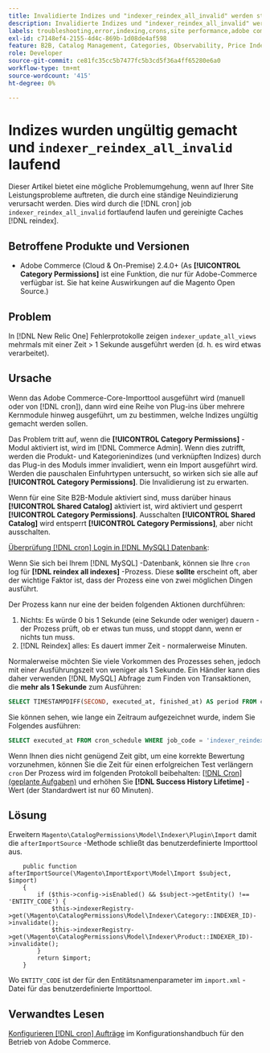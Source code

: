 ```yaml
---
title: Invalidierte Indizes und "indexer_reindex_all_invalid" werden ständig ausgeführt
description: Invalidierte Indizes und "indexer_reindex_all_invalid" werden ständig ausgeführt
labels: troubleshooting,error,indexing,crons,site performance,adobe commerce,magento,cron,indexer_reindex_all_invalid,SQL,MySQL,reindex
exl-id: c7148ef4-2155-4d4c-869b-1d08de4af598
feature: B2B, Catalog Management, Categories, Observability, Price Indexer
role: Developer
source-git-commit: ce81fc35cc5b7477fc5b3cd5f36a4ff65280e6a0
workflow-type: tm+mt
source-wordcount: '415'
ht-degree: 0%

---
```


# Indizes wurden ungültig gemacht und `indexer_reindex_all_invalid` laufend

Dieser Artikel bietet eine mögliche Problemumgehung, wenn auf Ihrer Site Leistungsprobleme auftreten, die durch eine ständige Neuindizierung verursacht werden. Dies wird durch die [!DNL cron] job `indexer_reindex_all_invalid` fortlaufend laufen und gereinigte Caches [!DNL reindex].

## Betroffene Produkte und Versionen

* Adobe Commerce (Cloud &amp; On-Premise) 2.4.0+ (As **[!UICONTROL Category Permissions]** ist eine Funktion, die nur für Adobe-Commerce verfügbar ist. Sie hat keine Auswirkungen auf die Magento Open Source.)

## Problem

In [!DNL New Relic One] Fehlerprotokolle zeigen `indexer_update_all_views` mehrmals mit einer Zeit > 1 Sekunde ausgeführt werden (d. h. es wird etwas verarbeitet).

## Ursache

Wenn das Adobe Commerce-Core-Importtool ausgeführt wird (manuell oder von [!DNL cron]), dann wird eine Reihe von Plug-ins über mehrere Kernmodule hinweg ausgeführt, um zu bestimmen, welche Indizes ungültig gemacht werden sollen.

Das Problem tritt auf, wenn die **[!UICONTROL Category Permissions]** -Modul aktiviert ist, wird im [!DNL Commerce Admin]. Wenn dies zutrifft, werden die Produkt- und Kategorienindizes (und verknüpften Indizes) durch das Plug-in des Moduls immer invalidiert, wenn ein Import ausgeführt wird. Werden die pauschalen Einfuhrtypen untersucht, so wirken sich sie alle auf **[!UICONTROL Category Permissions]**. Die Invalidierung ist zu erwarten.

Wenn für eine Site B2B-Module aktiviert sind, muss darüber hinaus **[!UICONTROL Shared Catalog]** aktiviert ist, wird aktiviert und gesperrt **[!UICONTROL Category Permissions]**. Ausschalten **[!UICONTROL Shared Catalog]** wird entsperrt **[!UICONTROL Category Permissions]**, aber nicht ausschalten.

<u>Überprüfung [!DNL cron] Login in [!DNL MySQL] Datenbank</u>:

Wenn Sie sich bei Ihrem [!DNL MySQL] -Datenbank, können sie Ihre `cron` log für **[!DNL reindex all indexes]** -Prozess.
Diese **sollte** erscheint oft, aber der wichtige Faktor ist, dass der Prozess eine von zwei möglichen Dingen ausführt.

Der Prozess kann nur eine der beiden folgenden Aktionen durchführen:

1. Nichts: Es würde 0 bis 1 Sekunde (eine Sekunde oder weniger) dauern - der Prozess prüft, ob er etwas tun muss, und stoppt dann, wenn er nichts tun muss.
1. [!DNL Reindex] alles: Es dauert immer Zeit - normalerweise Minuten.

Normalerweise möchten Sie viele Vorkommen des Prozesses sehen, jedoch mit einer Ausführungszeit von weniger als 1 Sekunde.
Ein Händler kann dies daher verwenden [!DNL MySQL] Abfrage zum Finden von Transaktionen, die **mehr als 1 Sekunde** zum Ausführen:

```sql
SELECT TIMESTAMPDIFF(SECOND, executed_at, finished_at) AS period FROM cron_schedule WHERE job_code = 'indexer_reindex_all_invalid' HAVING period > 1
```

Sie können sehen, wie lange ein Zeitraum aufgezeichnet wurde, indem Sie Folgendes ausführen:

```sql
SELECT executed_at FROM cron_schedule WHERE job_code = 'indexer_reindex_all_invalid' AND executed_at IS NOT NULL ORDER BY executed_at ASC LIMIT 1;
```

Wenn Ihnen dies nicht genügend Zeit gibt, um eine korrekte Bewertung vorzunehmen, können Sie die Zeit für einen erfolgreichen Test verlängern `cron` Der Prozess wird im folgenden Protokoll beibehalten: [[!DNL Cron] (geplante Aufgaben)](https://experienceleague.adobe.com/docs/commerce-admin/systems/tools/cron.html) und erhöhen Sie **[!DNL Success History Lifetime]** -Wert (der Standardwert ist nur 60 Minuten).


## Lösung

Erweitern `Magento\CatalogPermissions\Model\Indexer\Plugin\Import` damit die `afterImportSource` -Methode schließt das benutzerdefinierte Importtool aus.

```
    public function afterImportSource(\Magento\ImportExport\Model\Import $subject, $import)
    {
        if ($this->config->isEnabled() && $subject->getEntity() !== 'ENTITY_CODE') {
            $this->indexerRegistry->get(\Magento\CatalogPermissions\Model\Indexer\Category::INDEXER_ID)->invalidate();
            $this->indexerRegistry->get(\Magento\CatalogPermissions\Model\Indexer\Product::INDEXER_ID)->invalidate();
        }
        return $import;
    }
```

Wo `ENTITY_CODE` ist der für den Entitätsnamenparameter im `import.xml` -Datei für das benutzerdefinierte Importtool.

## Verwandtes Lesen

[Konfigurieren [!DNL cron] Aufträge](https://experienceleague.adobe.com/docs/commerce-operations/configuration-guide/cli/configure-cron-jobs.html) im Konfigurationshandbuch für den Betrieb von Adobe Commerce.
